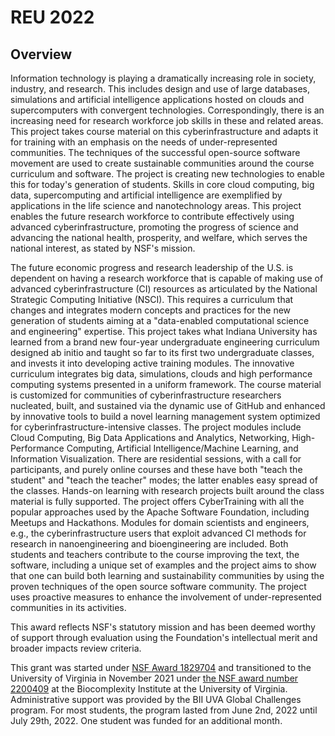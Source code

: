 # REU 2022

## Overview

Information technology is playing a dramatically increasing role in
society, industry, and research. This includes design and use of large
databases, simulations and artificial intelligence applications hosted
on clouds and supercomputers with convergent
technologies. Correspondingly, there is an increasing need for
research workforce job skills in these and related areas. This project
takes course material
on this cyberinfrastructure and adapts it for training with an
emphasis on the needs of under-represented communities. The techniques
of the successful open-source software movement are used to create
sustainable communities around the course curriculum and software. The
project is creating new technologies to enable this for today's
generation of students. Skills in core cloud computing, big data,
supercomputing and artificial intelligence are exemplified by
applications in the life science and nanotechnology areas. This
project enables the future research workforce to contribute
effectively using advanced cyberinfrastructure, promoting the progress
of science and advancing the national health, prosperity, and welfare,
which serves the national interest, as stated by NSF's mission.

The future economic progress and research leadership of the U.S. is
dependent on having a research workforce that is capable of making use
of advanced cyberinfrastructure (CI) resources as articulated by the
National Strategic Computing Initiative (NSCI). This requires a
curriculum that changes and integrates modern concepts and practices
for the new generation of students aiming at a "data-enabled
computational science and engineering" expertise. This project takes
what Indiana University has learned from a brand new four-year
undergraduate engineering curriculum designed ab initio and taught so
far to its first two undergraduate classes, and invests it into
developing active training modules. The innovative curriculum
integrates big data, simulations, clouds and high performance
computing systems presented in a uniform framework. The course
material is customized for communities of cyberinfrastructure
researchers nucleated, built, and sustained via the dynamic use of
GitHub and enhanced by innovative tools to build a novel learning
management system optimized for cyberinfrastructure-intensive
classes. The project modules include Cloud Computing, Big Data
Applications and Analytics, Networking, High-Performance Computing,
Artificial Intelligence/Machine Learning, and Information
Visualization. There are residential sessions, with a call for
participants, and purely online courses and these have both "teach the
student" and "teach the teacher" modes; the latter enables easy spread
of the classes. Hands-on learning with research projects built around
the class material is fully supported. The project offers
CyberTraining with all the popular approaches used by the Apache
Software Foundation, including Meetups and Hackathons. Modules for
domain scientists and engineers, e.g., the cyberinfrastructure users
that exploit advanced CI methods for research in nanoengineering and
bioengineering are included. Both students and teachers contribute to
the course improving the text, the software, including a unique set of
examples and the project aims to show that one can build both learning
and sustainability communities by using the proven techniques of the
open source software community. The project uses proactive measures to
enhance the involvement of under-represented communities in its
activities.

This award reflects NSF's statutory mission and has been deemed worthy
of support through evaluation using the Foundation's intellectual
merit and broader impacts review criteria.

This grant was started under [NSF Award
1829704](https://www.nsf.gov/awardsearch/showAward?AWD_ID=1829704) and
transitioned to the University of Virginia in November 2021 under [the NSF
award number 2200409](https://www.nsf.gov/awardsearch/showAward?AWD_ID=2200409)
at the Biocomplexity Institute at the University of Virginia.
Administrative support was provided by the BII UVA Global Challenges
program. For most students, the program lasted from June 2nd, 2022
until July 29th, 2022. One student was funded for an additional
month.


